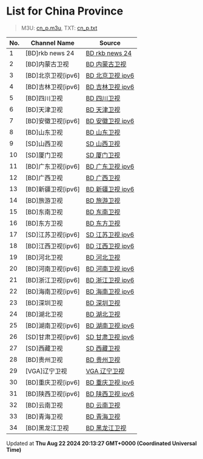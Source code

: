 # List for **China Province**

> M3U: [cn_p.m3u](/cn_p.m3u), TXT: [cn_p.txt](/txt/cn_p.txt)

| No.  | Channel Name | Source |
| --- | ------------ | --- |
| 1 | [BD]rkb news 24 | [BD rkb news 24](https://epg.pw/stream/5c0a5e9b24538982f2adc32190019a57ce3b22128142d163af46657413602453.m3u8) |
| 2 | [BD]内蒙古卫视 | [BD 内蒙古卫视](https://epg.pw/stream/257b62e44b49294fba69f1d5689725632ae7d24594234533f23ee7cc1cc49c63.m3u8) |
| 3 | [BD]北京卫视[ipv6] | [BD 北京卫视 ipv6](https://epg.pw/stream/ed16a4cd210c9f9d6204ddc6fb5def63a1c54b60114fb61679e61363edea068b.m3u8) |
| 4 | [BD]吉林卫视[ipv6] | [BD 吉林卫视 ipv6](https://epg.pw/stream/657b3cc8f2106d0e0b52d0bc7f0e15db544b37b3e86bf5f486f351b9db61fa2e.m3u8) |
| 5 | [BD]四川卫视 | [BD 四川卫视](https://epg.pw/stream/c1d7aa9fdbe369ae7c3242d0dade547b7987e1e37e7e2098a45e794c3296f862.ctv) |
| 6 | [BD]天津卫视 | [BD 天津卫视](https://epg.pw/stream/5130db2a0db7213cccda6a66743eccb8ca7db6b5b8c54e87636fdd0b694ce979.ctv) |
| 7 | [BD]安徽卫视[ipv6] | [BD 安徽卫视 ipv6](https://epg.pw/stream/80d1988862ff0162fdab6745b126a3a69d563855cbc5df750cd96b6424ea16a1.m3u8) |
| 8 | [BD]山东卫视 | [BD 山东卫视](https://epg.pw/stream/4a343c7c4de4157d46c357cae28382364d74d1884942cf09bd212bfce4beeb7b.m3u8) |
| 9 | [SD]山西卫视 | [SD 山西卫视](https://epg.pw/stream/26bc11f19d981a15cde7badbe86ce9030af5cb1f8a4bf8c8e454c2b11e14f962.m3u8) |
| 10 | [SD]厦门卫视 | [SD 厦门卫视](https://epg.pw/stream/aa65dd411565991ace44f9e5934bd018fdd52122e052d471a363b6ee839e1079.m3u8) |
| 11 | [BD]广东卫视[ipv6] | [BD 广东卫视 ipv6](https://epg.pw/stream/79202aa439fc4fb94a8304f8608737f7cff1626f2b42aa6d5552ecfc2bcacbaf.m3u8) |
| 12 | [BD]广西卫视 | [BD 广西卫视](https://epg.pw/stream/3899ee96bfc51a8e53baa9d48c86b9b9a52907112fffcb33e94df2c05cc02d3c.m3u8) |
| 13 | [BD]新疆卫视[ipv6] | [BD 新疆卫视 ipv6](https://epg.pw/stream/ff921b905e5d0b1628a06f833e0de3632ce26572350b4c077f113e171d27bffe.m3u8) |
| 14 | [BD]旅游卫视 | [BD 旅游卫视](https://epg.pw/stream/ec4acebcc3eb66ea9f23a8f9024848115d27c6d85681b6142fe5b7359851b2bb.m3u8) |
| 15 | [BD]东南卫视 | [BD 东南卫视](https://epg.pw/stream/d3a633f9603e282ecb78c53b3220a5cc6d4ae302a789711407a0794bc0c79c00.m3u8) |
| 16 | [BD]东方卫视 | [BD 东方卫视](https://epg.pw/stream/636d16f50c8d96b05c6c11994cc91e361e669419cee31b183d4568b76f288d08.ctv) |
| 17 | [SD]江苏卫视[ipv6] | [SD 江苏卫视 ipv6](https://epg.pw/stream/3d2796c6d253a8ce33491f776f534920256a756f0201e24e9d25b4c404ec2daa.m3u8) |
| 18 | [BD]江西卫视[ipv6] | [BD 江西卫视 ipv6](https://epg.pw/stream/712a9501771f77767d38d69d884e87056ee0cb44e57bb3f4e75f50d3d0ab05fb.m3u8) |
| 19 | [BD]河北卫视 | [BD 河北卫视](https://epg.pw/stream/3d72ae947c8d574411b9d26bc49ef1b6e8c2c5bf3a55c97df0b37f0af5080a99.m3u8) |
| 20 | [BD]河南卫视[ipv6] | [BD 河南卫视 ipv6](https://epg.pw/stream/ea842ab34e6da31e0eae5bd8be6c4b7d67f0b0c214efaca7ff2c5a1718f7fe55.m3u8) |
| 21 | [BD]浙江卫视[ipv6] | [BD 浙江卫视 ipv6](https://epg.pw/stream/18109b1804a4d4c8acd2a83f3256b7495a047d7f5cf918ef92febd030933bfc2.m3u8) |
| 22 | [BD]海南卫视[ipv6] | [BD 海南卫视 ipv6](https://epg.pw/stream/13db356c0b392d00d91868541b8e5b62ef81bc91f1ab1f35444739650b5b1420.m3u8) |
| 23 | [BD]深圳卫视 | [BD 深圳卫视](https://epg.pw/stream/d379428ff38217ba5212dcd1949647ac1e4382f306b14a380bf60b7b056b4a2b.m3u8) |
| 24 | [BD]湖北卫视 | [BD 湖北卫视](https://epg.pw/stream/a168d5ee9a5535ed5d363fe5b921fc96b8e59faeb98d0a1780505ad1384b0a00.m3u8) |
| 25 | [BD]湖南卫视[ipv6] | [BD 湖南卫视 ipv6](https://epg.pw/stream/d52964aac9910bfbdd885e0138b82fe305407bea3bb18b1f38f97190e60ec9b5.m3u8) |
| 26 | [SD]甘肃卫视[ipv6] | [SD 甘肃卫视 ipv6](https://epg.pw/stream/05ccbebe8d81cf91ecf4347845f6f0b42fed4bab4071195b0a4f735a80c386bd.m3u8) |
| 27 | [SD]西藏卫视 | [SD 西藏卫视](https://epg.pw/stream/de379ca26bc8e110b63a57f9d4b17db2fdb54047b99679d4c5434d1330b3d0d9.m3u8) |
| 28 | [BD]贵州卫视 | [BD 贵州卫视](https://epg.pw/stream/cc54b485fc3912265c9dbb24fe2b6d1ba2b65412d0ff45b904bc4d53ea02bf67.ctv) |
| 29 | [VGA]辽宁卫视 | [VGA 辽宁卫视](https://epg.pw/stream/4fa75925fb00aa051c6819346628eb0cd8bafd14f8231c9166b8a5209111db07.m3u8) |
| 30 | [BD]重庆卫视[ipv6] | [BD 重庆卫视 ipv6](https://epg.pw/stream/ab652effca726310b82c8a321edfa861029f896ef612cbed788dd4c907c075aa.m3u8) |
| 31 | [BD]陕西卫视[ipv6] | [BD 陕西卫视 ipv6](https://epg.pw/stream/eb1d7157459fe4c37bbfad23252b85ab628f4e3d14d81aea7b4a014d2658ae41.m3u8) |
| 32 | [BD]云南卫视 | [BD 云南卫视](https://epg.pw/stream/368e59cc43274d4c5380dfd940d1f40ee03a4b9cb5b1648b01c42b47f2516d8b.ctv) |
| 33 | [BD]青海卫视 | [BD 青海卫视](https://epg.pw/stream/baf5e50a17f574f86c96810d5d2eebbbc3570ca5f5a35d953837040845c89726.ctv) |
| 34 | [BD]黑龙江卫视 | [BD 黑龙江卫视](https://epg.pw/stream/bba30e5caaeffff57cecd7e3145d77937bb135028de2be19ffe2f644858124ca.m3u8) |

Updated at **Thu Aug 22 2024 20:13:27 GMT+0000 (Coordinated Universal Time)**

